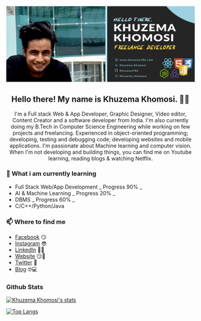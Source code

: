 ## [![Khuzema Khomosi's header](Git_banner.png)](https://khuzema786.com)

<h2 align="center">Hello there! My name is Khuzema Khomosi. 👋🤓</h2>
<p align="center">I'm a Full stack Web & App Developer, Graphic Designer, Video editor, Content Creator and a software developer from India.
I'm also currently doing my B.Tech in Computer Science Engineering while working on few projects and freelancing.
Experienced in object-oriented programming; developing, testing and debugging code; developing websites and mobile applications.
I'm passionate about Machine learning and computer vision.
When I'm not developing and building things, you can find me on Youtube learning, reading blogs & watching Netflix.</p>

### 📖 What i am currently learning

- Full Stack Web/App Development _ Progress 90% _
- AI & Machine Learning _ Progress 20% _
- DBMS _ Progress 60% _
- C/C++/Python/Java

### 📫 Where to find me

- [Facebook](https://facebook.com/khuzema894) 😏
- [Instagram](https://instagram.com/khuzema_khomosi) 😎
- [LinkedIn](https://www.linkedin.com/in/khuzema-khomosi-485828140/) 👨💼
- [Website](https://khuzema786.com) 😏🔗
- [Twitter](https://twitter.com/) 🐤
- [Blog](https://khuzema786.com) 🤓💻

### Github Stats

[![Khuzema Khomosi's stats](https://github-readme-stats.vercel.app/api?username=khuzema786)](https://github.com/khuzema786)

[![Top Langs](https://github-readme-stats.vercel.app/api/top-langs/?username=khuzema786&layout=compact)](https://github.com/khuzema786)
